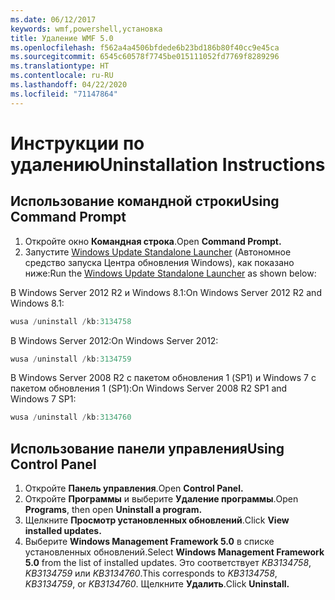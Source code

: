 ```yaml
---
ms.date: 06/12/2017
keywords: wmf,powershell,установка
title: Удаление WMF 5.0
ms.openlocfilehash: f562a4a4506bfdede6b23bd186b80f40cc9e45ca
ms.sourcegitcommit: 6545c60578f7745be015111052fd7769f8289296
ms.translationtype: HT
ms.contentlocale: ru-RU
ms.lasthandoff: 04/22/2020
ms.locfileid: "71147864"
---
```

# <a name="uninstallation-instructions"></a><span data-ttu-id="ea5b4-103">Инструкции по удалению</span><span class="sxs-lookup"><span data-stu-id="ea5b4-103">Uninstallation Instructions</span></span>

## <a name="using-command-prompt"></a><span data-ttu-id="ea5b4-104">Использование командной строки</span><span class="sxs-lookup"><span data-stu-id="ea5b4-104">Using Command Prompt</span></span>

1. <span data-ttu-id="ea5b4-105">Откройте окно **Командная строка**.</span><span class="sxs-lookup"><span data-stu-id="ea5b4-105">Open **Command Prompt.**</span></span>
2. <span data-ttu-id="ea5b4-106">Запустите [Windows Update Standalone Launcher](https://support.microsoft.com/en-us/kb/934307) (Автономное средство запуска Центра обновления Windows), как показано ниже:</span><span class="sxs-lookup"><span data-stu-id="ea5b4-106">Run the [Windows Update Standalone Launcher](https://support.microsoft.com/en-us/kb/934307) as shown below:</span></span>

<span data-ttu-id="ea5b4-107">В Windows Server 2012 R2 и Windows 8.1:</span><span class="sxs-lookup"><span data-stu-id="ea5b4-107">On Windows Server 2012 R2 and Windows 8.1:</span></span>

```powershell
wusa /uninstall /kb:3134758
```

<span data-ttu-id="ea5b4-108">В Windows Server 2012:</span><span class="sxs-lookup"><span data-stu-id="ea5b4-108">On Windows Server 2012:</span></span>

```powershell
wusa /uninstall /kb:3134759
```

<span data-ttu-id="ea5b4-109">В Windows Server 2008 R2 с пакетом обновления 1 (SP1) и Windows 7 с пакетом обновления 1 (SP1):</span><span class="sxs-lookup"><span data-stu-id="ea5b4-109">On Windows Server 2008 R2 SP1 and Windows 7 SP1:</span></span>

```powershell
wusa /uninstall /kb:3134760
```

## <a name="using-control-panel"></a><span data-ttu-id="ea5b4-110">Использование панели управления</span><span class="sxs-lookup"><span data-stu-id="ea5b4-110">Using Control Panel</span></span>

1. <span data-ttu-id="ea5b4-111">Откройте **Панель управления**.</span><span class="sxs-lookup"><span data-stu-id="ea5b4-111">Open **Control Panel.**</span></span>
2. <span data-ttu-id="ea5b4-112">Откройте **Программы** и выберите **Удаление программы**.</span><span class="sxs-lookup"><span data-stu-id="ea5b4-112">Open **Programs**, then open **Uninstall a program.**</span></span>
3. <span data-ttu-id="ea5b4-113">Щелкните **Просмотр установленных обновлений**.</span><span class="sxs-lookup"><span data-stu-id="ea5b4-113">Click **View installed updates.**</span></span>
4. <span data-ttu-id="ea5b4-114">Выберите **Windows Management Framework 5.0** в списке установленных обновлений.</span><span class="sxs-lookup"><span data-stu-id="ea5b4-114">Select **Windows Management Framework 5.0** from the list of installed updates.</span></span> <span data-ttu-id="ea5b4-115">Это соответствует *KB3134758*, *KB3134759* или *KB3134760*.</span><span class="sxs-lookup"><span data-stu-id="ea5b4-115">This corresponds to *KB3134758*, *KB3134759*, or *KB3134760*.</span></span> <span data-ttu-id="ea5b4-116">Щелкните **Удалить**.</span><span class="sxs-lookup"><span data-stu-id="ea5b4-116">Click **Uninstall.**</span></span>
